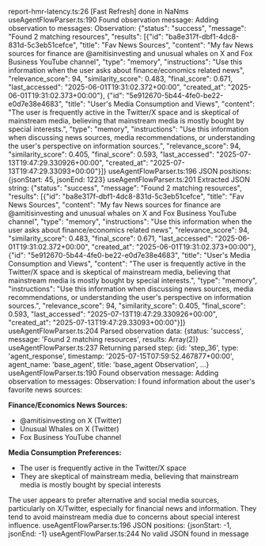 report-hmr-latency.ts:26 [Fast Refresh] done in NaNms
useAgentFlowParser.ts:190 Found observation message: Adding observation to messages: Observation: {"status": "success", "message": "Found 2 matching resources", "results": [{"id": "ba8e317f-dbf1-4dc8-831d-5c3eb51cefce", "title": "Fav News Sources", "content": "My fav News sources for finance are @amitisinvesting and unusual whales on X and Fox Business YouTube channel", "type": "memory", "instructions": "Use this information when the user asks about finance/economics related news", "relevance_score": 94, "similarity_score": 0.483, "final_score": 0.671, "last_accessed": "2025-06-01T19:31:02.372+00:00", "created_at": "2025-06-01T19:31:02.373+00:00"}, {"id": "5e912670-5b44-4fe0-be22-e0d7e38e4683", "title": "User's Media Consumption and Views", "content": "The user is frequently active in the Twitter/X space and is skeptical of mainstream media, believing that mainstream media is mostly bought by special interests.", "type": "memory", "instructions": "Use this information when discussing news sources, media recommendations, or understanding the user's perspective on information sources.", "relevance_score": 94, "similarity_score": 0.405, "final_score": 0.593, "last_accessed": "2025-07-13T19:47:29.330926+00:00", "created_at": "2025-07-13T19:47:29.33093+00:00"}]}
useAgentFlowParser.ts:196 JSON positions: {jsonStart: 45, jsonEnd: 1223}
useAgentFlowParser.ts:201 Extracted JSON string: {"status": "success", "message": "Found 2 matching resources", "results": [{"id": "ba8e317f-dbf1-4dc8-831d-5c3eb51cefce", "title": "Fav News Sources", "content": "My fav News sources for finance are @amitisinvesting and unusual whales on X and Fox Business YouTube channel", "type": "memory", "instructions": "Use this information when the user asks about finance/economics related news", "relevance_score": 94, "similarity_score": 0.483, "final_score": 0.671, "last_accessed": "2025-06-01T19:31:02.372+00:00", "created_at": "2025-06-01T19:31:02.373+00:00"}, {"id": "5e912670-5b44-4fe0-be22-e0d7e38e4683", "title": "User's Media Consumption and Views", "content": "The user is frequently active in the Twitter/X space and is skeptical of mainstream media, believing that mainstream media is mostly bought by special interests.", "type": "memory", "instructions": "Use this information when discussing news sources, media recommendations, or understanding the user's perspective on information sources.", "relevance_score": 94, "similarity_score": 0.405, "final_score": 0.593, "last_accessed": "2025-07-13T19:47:29.330926+00:00", "created_at": "2025-07-13T19:47:29.33093+00:00"}]}
useAgentFlowParser.ts:204 Parsed observation data: {status: 'success', message: 'Found 2 matching resources', results: Array(2)}
useAgentFlowParser.ts:237 Returning parsed step: {id: 'step_36', type: 'agent_response', timestamp: '2025-07-15T07:59:52.467877+00:00', agent_name: 'base_agent', title: 'base_agent Observation', …}
useAgentFlowParser.ts:190 Found observation message: Adding observation to messages: Observation: I found information about the user's favorite news sources:

**Finance/Economics News Sources:**
- @amitisinvesting on X (Twitter)
- Unusual Whales on X (Twitter)
- Fox Business YouTube channel

**Media Consumption Preferences:**
- The user is frequently active in the Twitter/X space
- They are skeptical of mainstream media, believing that mainstream media is mostly bought by special interests

The user appears to prefer alternative and social media sources, particularly on X/Twitter, especially for financial news and information. They tend to avoid mainstream media due to concerns about special interest influence.
useAgentFlowParser.ts:196 JSON positions: {jsonStart: -1, jsonEnd: -1}
useAgentFlowParser.ts:244 No valid JSON found in message